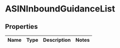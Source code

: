 # ASINInboundGuidanceList

## Properties
Name | Type | Description | Notes
------------ | ------------- | ------------- | -------------
